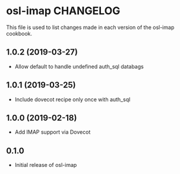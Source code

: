 osl-imap CHANGELOG
==================
This file is used to list changes made in each version of the
osl-imap cookbook.

1.0.2 (2019-03-27)
------------------
- Allow default to handle undefined auth_sql databags

1.0.1 (2019-03-25)
------------------
- Include dovecot recipe only once with auth_sql

1.0.0 (2019-02-18)
------------------
- Add IMAP support via Dovecot

0.1.0
-----
- Initial release of osl-imap

